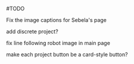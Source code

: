 #TODO

Fix the image captions for Sebela's page

add discrete project?

fix line following robot image in main page

make each project button be a card-style button?
